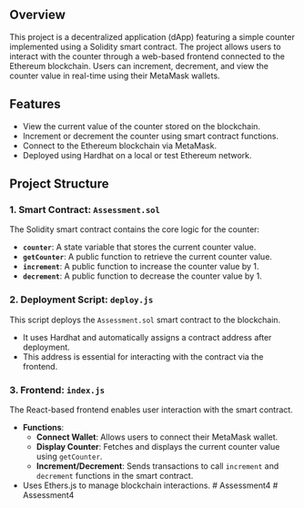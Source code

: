 ## Overview
This project is a decentralized application (dApp) featuring a simple counter implemented using a Solidity smart contract. 
The project allows users to interact with the counter through a web-based frontend connected to the Ethereum blockchain. 
Users can increment, decrement, and view the counter value in real-time using their MetaMask wallets.

## Features
- View the current value of the counter stored on the blockchain.
- Increment or decrement the counter using smart contract functions.
- Connect to the Ethereum blockchain via MetaMask.
- Deployed using Hardhat on a local or test Ethereum network.

## Project Structure
### 1. Smart Contract: `Assessment.sol`
The Solidity smart contract contains the core logic for the counter:
- **`counter`**: A state variable that stores the current counter value.
- **`getCounter`**: A public function to retrieve the current counter value.
- **`increment`**: A public function to increase the counter value by 1.
- **`decrement`**: A public function to decrease the counter value by 1.

### 2. Deployment Script: `deploy.js`
This script deploys the `Assessment.sol` smart contract to the blockchain. 
- It uses Hardhat and automatically assigns a contract address after deployment.
- This address is essential for interacting with the contract via the frontend.

### 3. Frontend: `index.js`
The React-based frontend enables user interaction with the smart contract. 
- **Functions**:
  - **Connect Wallet**: Allows users to connect their MetaMask wallet.
  - **Display Counter**: Fetches and displays the current counter value using `getCounter`.
  - **Increment/Decrement**: Sends transactions to call `increment` and `decrement` functions in the smart contract.
- Uses Ethers.js to manage blockchain interactions.
#   A s s e s s m e n t 4  
 #   A s s e s s m e n t 4  
 